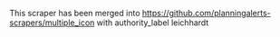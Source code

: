 This scraper has been merged into https://github.com/planningalerts-scrapers/multiple_icon
with authority_label leichhardt
